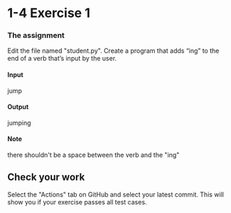 # 1-4 Exercise 1

### The assignment
Edit the file named "student.py". Create a program that adds “ing” to the end of a verb that’s input by the user.  
#### Input  
jump  
#### Output  
jumping  
#### Note
there shouldn't be a space between the verb and the "ing"


## Check your work
Select the "Actions" tab on GitHub and select your latest commit. This will show you if your exercise passes all test cases.
